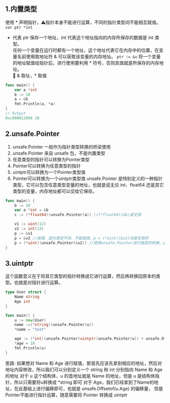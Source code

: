 ## 1.内置类型
使用 * 声明指针，⚠️指针本身不能进行运算，不同的指针类型间不能相互赋值。  
`var ptr *int`  
* 代表 ptr 保存一个地址，int 代表这个地址指向的内存所保存的数据是 int 类型。  
任何一个变量在运行时都有一个地址，这个地址代表它在内存中的位置，在变量名前使用取地址符 & 可以获取该变量的内存地址。
`ptr := &v`
将一个变量的地址赋值给指针后，进行使用要利用 * 符号，否则其值就是所保存的内存地址。  
🚩 & 取址，* 取值  
```go
func main() {
	var a *int
	b := 10
	a = &b
	fmt.Println(a, *a)
}
// Output
0xc000012098 10
```
## 2.unsafe.Pointer  
1. unsafe.Pointer 一般作为指针类型转换的桥梁使用
2. unsafe.Pointer 来自 unsafe 包，不是内置类型
3. 任意类型的指针可以转换为Pointer类型
4. Pointer可以转换为任意类型的指针
5. uintptr可以转换为一个Pointer类型值
6. Pointer可以转换为一个uintptr类型值 
unsafe.Pointer 是特别定义的一种指针类型，它可以包含任意类型变量的地址，也就是说无论 int、float64 还是其它类型的变量，内存地址都可以交给它保存。  
```go
func main() {
	b := 10
	var a *int = &b
	c := (*float64)(unsafe.Pointer(a)) //(*float64)(&b)是无效

	v1 := uint(12)
	v2 := int(13)
	p := &v1
	p = &v2 //报错，因为类型不同，不能赋值，p = (*uint)(&v2)也是无效的
	p = (*uint)(unsafe.Pointer(&v2)) //使用unsafe.Pointer进行类型的转换，此时*p=13
}
```
## 3.uintptr
这个函数意义在于将其它类型的指针转换成它进行运算，然后再转换回原本的类型。也就是对指针进行运算。
```go
type User struct {
	Name string
	Age int
}

func main() {
	u := new(User)
	name :=(*string)(unsafe.Pointer(u))
	*name = "test"

	age := (*int)(unsafe.Pointer(uintptr(unsafe.Pointer(u)) + unsafe.Offsetof(u.Age)))
	*age = 18
	fmt.Println(u)
}
```
思路: 如果想对 Name 和 Age 进行赋值，那首先应该先拿到相应的地址，然后对地址内容修改，所以我们可以分别定义一个 string 和 int 分别指向 Name 和 Age的地址 对于 u 这个结构体，u 的首地址就是 Name 的地址，但是 u 是结构体指针，所以只需要将u转换成 *string 即可 对于 Age，我们已经拿到了Name的地址，在此基础上进行偏移即可，也就是 unsafe.Offsetof(u.Age) 的偏移量， 但是 Pointer不能进行指针运算，随意需要将 Pointer 转换成 uintptr